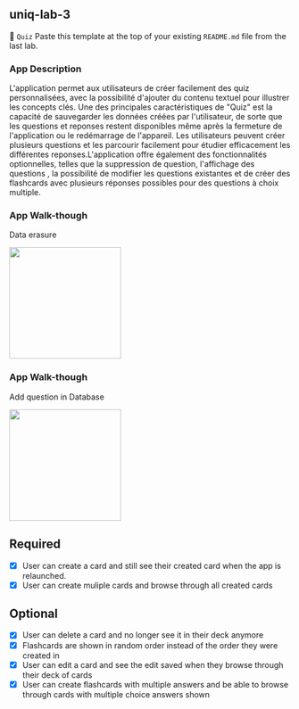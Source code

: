 ## uniq-lab-3
📝 `Quiz` Paste this template at the top of your existing `README.md` file from the last lab.

### App Description
L'application permet aux utilisateurs de créer facilement des quiz personnalisées, avec la possibilité d'ajouter du contenu textuel pour illustrer les concepts clés. Une des principales caractéristiques de "Quiz" est la capacité de sauvegarder les données créées par l'utilisateur, de sorte que les questions et reponses restent disponibles même après la fermeture de l'application ou le redémarrage de l'appareil. Les utilisateurs peuvent créer plusieurs questions et les parcourir facilement pour étudier efficacement les différentes reponses.L'application offre également des fonctionnalités optionnelles, telles que la suppression de question, l'affichage des questions , la possibilité de modifier les questions existantes et de créer des flashcards avec plusieurs réponses possibles pour des questions à choix multiple.

### App Walk-though
Data erasure

<img src="https://ephmedia.giphy.com/1f2d4f6e-b3ca-45a1-8932-733be011ee8c.gif" width=200><br>

### App Walk-though
Add question in Database

<img src="https://www.veed.io/view/2c326eb5-1474-4684-92f9-871a56e9debf?panel=share" width=200><br>

## Required
- [X] User can create a card and still see their created card when the app is relaunched.
- [X] User can create muliple cards and browse through all created cards

## Optional
- [X] User can delete a card and no longer see it in their deck anymore
- [X] Flashcards are shown in random order instead of the order they were created in
- [X] User can edit a card and see the edit saved when they browse through their deck of cards
- [X] User can create flashcards with multiple answers and be able to browse through cards with multiple choice answers shown
